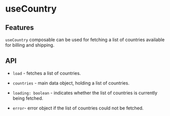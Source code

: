 # useCountry

## Features

`useCountry` composable can be used for fetching a list of countries available for billing and shipping.

## API

- `load` - fetches a list of countries.

- `countries` - main data object, holding a list of countries.

- `loading: boolean` - indicates whether the list of countries is currently being fetched.

- `error`- error object if the list of countries could not be fetched.
